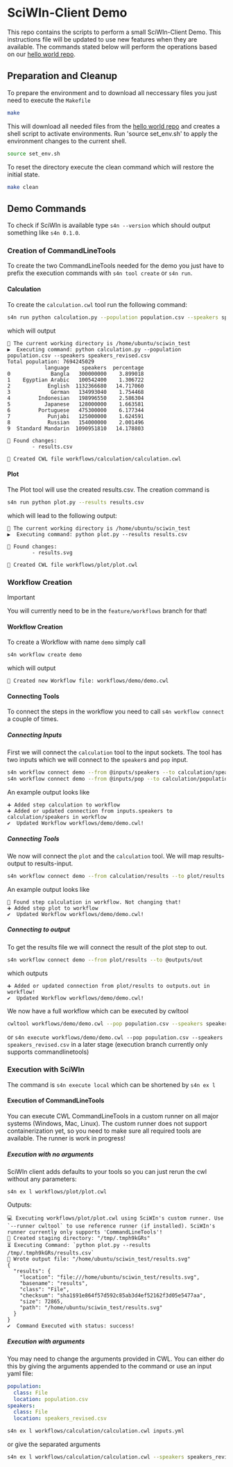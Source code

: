 # SciWIn-Client Demo
This repo contains the scripts to perform a small SciWIn-Client Demo. This instructions file will be updated to use new features when they are available. The commands stated below will perform the operations based on our [hello world repo](https://github.com/fairagro/m4.4_hello_world).

## Preparation and Cleanup
To prepare the environment and to download all neccessary files you just need to execute the `Makefile`
```bash
make
```
This will download all needed files from the [hello world repo](https://github.com/fairagro/m4.4_hello_world) and creates a shell script to activate environments.
Run 'source set_env.sh' to apply the environment changes to the current shell.
```bash
source set_env.sh
```

To reset the directory execute the clean command which will restore the initial state.
```bash
make clean
```

## Demo Commands
To check if SciWIn is available type `s4n --version` which should output something like `s4n 0.1.0`.

### Creation of CommandLineTools
To create the two CommandLineTools needed for the demo you just have to prefix the execution commands with `s4n tool create` or `s4n run`.
#### Calculation
To create the `calculation.cwl` tool run the following command:
```bash
s4n run python calculation.py --population population.csv --speakers speakers_revised.csv
```
which will output
```
📂 The current working directory is /home/ubuntu/sciwin_test
▶️  Executing command: python calculation.py --population population.csv --speakers speakers_revised.csv
Total population: 7694245029
            language    speakers  percentage
0             Bangla   300000000    3.899018
1    Egyptian Arabic   100542400    1.306722
2            English  1132366680   14.717060
3             German   134993040    1.754468
4         Indonesian   198996550    2.586304
5           Japanese   128000000    1.663581
6         Portuguese   475300000    6.177344
7            Punjabi   125000000    1.624591
8            Russian   154000000    2.001496
9  Standard Mandarin  1090951810   14.178803

📜 Found changes:
        - results.csv

📄 Created CWL file workflows/calculation/calculation.cwl
```
#### Plot
The Plot tool will use the created results.csv. The creation command is 
```bash
s4n run python plot.py --results results.csv
```
which will lead to the following output:
```
📂 The current working directory is /home/ubuntu/sciwin_test
▶️  Executing command: python plot.py --results results.csv

📜 Found changes:
        - results.svg

📄 Created CWL file workflows/plot/plot.cwl
```
### Workflow Creation
> [!IMPORTANT]
> You will currently need to be in the `feature/workflows` branch for that!
#### Workflow Creation
To create a Workflow with name `demo` simply call 
```bash
s4n workflow create demo
```
which will output
```
📄 Created new Workflow file: workflows/demo/demo.cwl
```

#### Connecting Tools
To connect the steps in the workflow you need to call `s4n workflow connect` a couple of times.

##### Connecting Inputs
First we will connect the `calculation` tool to the input sockets. The tool has two inputs which we will connect to the `speaker`s and `pop` input.
```bash
s4n workflow connect demo --from @inputs/speakers --to calculation/speakers
s4n workflow connect demo --from @inputs/pop --to calculation/population
```
An example output looks like
```
➕ Added step calculation to workflow
➕ Added or updated connection from inputs.speakers to calculation/speakers in workflow
✔️  Updated Workflow workflows/demo/demo.cwl!
```

##### Connecting Tools
We now will connect the `plot` and the `calculation` tool. We will map results-output to results-input.
```bash
s4n workflow connect demo --from calculation/results --to plot/results
```
An example output looks like
```
🔗 Found step calculation in workflow. Not changing that!
➕ Added step plot to workflow
✔️  Updated Workflow workflows/demo/demo.cwl!
```

##### Connecting to output
To get the results file we will connect the result of the plot step to out.
```bash
s4n workflow connect demo --from plot/results --to @outputs/out
```
which outputs
```
➕ Added or updated connection from plot/results to outputs.out in workflow!
✔️  Updated Workflow workflows/demo/demo.cwl!
```

We now have a full workflow which can be executed by cwltool
```bash
cwltool workflows/demo/demo.cwl --pop population.csv --speakers speakers_revised.csv
```
or `s4n execute workflows/demo/demo.cwl --pop population.csv --speakers speakers_revised.csv` in a later stage (execution branch currently only supports commandlinetools)


### Execution with SciWIn
The command is `s4n execute local` which can be shortened by `s4n ex l`
#### Execution of CommandLineTools
You can execute CWL CommandLineTools in a custom runner on all major systems (Windows, Mac, Linux). The custom runner does not support containerization yet, so you need to make sure all required tools are available. The runner is work in progress!
##### Execution with no arguments
SciWIn client adds defaults to your tools so you can just rerun the cwl without any parameters:
```
s4n ex l workflows/plot/plot.cwl 
```
Outputs:
```
💻 Executing workflows/plot/plot.cwl using SciWIn's custom runner. Use `--runner cwltool` to use reference runner (if installed). SciWIn's runner currently only supports 'CommandLineTools'!
📁 Created staging directory: "/tmp/.tmph9kGRs"
⏳ Executing Command: `python plot.py --results /tmp/.tmph9kGRs/results.csv`
📜 Wrote output file: "/home/ubuntu/sciwin_test/results.svg"
{
  "results": {
    "location": "file:///home/ubuntu/sciwin_test/results.svg",
    "basename": "results",
    "class": "File",
    "checksum": "sha1$91e864f57d592c85ab3d4ef52162f3d05e5477aa",
    "size": 72865,
    "path": "/home/ubuntu/sciwin_test/results.svg"
  }
}
✔️  Command Executed with status: success!
```

##### Execution with arguments
You may need to change the arguments provided in CWL. You can either do this by giving the arguments appended to the command or use an input yaml file:
```yml
population:
  class: File
  location: population.csv
speakers:
  class: File
  location: speakers_revised.csv
```
```bash
s4n ex l workflows/calculation/calculation.cwl inputs.yml 
```
or give the separated arguments
```bash
s4n ex l workflows/calculation/calculation.cwl --speakers speakers_revised.csv --population population.csv 
```
